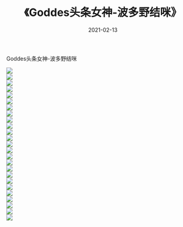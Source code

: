 ﻿---
layout: post
title:  《Goddes头条女神-波多野结咪》
date:   2021-02-13
img: http://img.660000.xyz/Sharelink/网络美图/2021/Goddes头条女神-波多野结咪/000.jpg
categories: [美女, 清纯, 唯美]
---

Goddes头条女神-波多野结咪

  ![](http://img.660000.xyz/Sharelink/网络美图/2021/Goddes头条女神-波多野结咪/001.jpg) <br> ![](http://img.660000.xyz/Sharelink/网络美图/2021/Goddes头条女神-波多野结咪/002.jpg) <br> ![](http://img.660000.xyz/Sharelink/网络美图/2021/Goddes头条女神-波多野结咪/003.jpg) <br> ![](http://img.660000.xyz/Sharelink/网络美图/2021/Goddes头条女神-波多野结咪/004.jpg) <br> ![](http://img.660000.xyz/Sharelink/网络美图/2021/Goddes头条女神-波多野结咪/005.jpg) <br> ![](http://img.660000.xyz/Sharelink/网络美图/2021/Goddes头条女神-波多野结咪/006.jpg) <br> ![](http://img.660000.xyz/Sharelink/网络美图/2021/Goddes头条女神-波多野结咪/007.jpg) <br> ![](http://img.660000.xyz/Sharelink/网络美图/2021/Goddes头条女神-波多野结咪/008.jpg) <br> ![](http://img.660000.xyz/Sharelink/网络美图/2021/Goddes头条女神-波多野结咪/009.jpg) <br> ![](http://img.660000.xyz/Sharelink/网络美图/2021/Goddes头条女神-波多野结咪/010.jpg) <br> ![](http://img.660000.xyz/Sharelink/网络美图/2021/Goddes头条女神-波多野结咪/011.jpg) <br> ![](http://img.660000.xyz/Sharelink/网络美图/2021/Goddes头条女神-波多野结咪/012.jpg) <br> ![](http://img.660000.xyz/Sharelink/网络美图/2021/Goddes头条女神-波多野结咪/013.jpg) <br> ![](http://img.660000.xyz/Sharelink/网络美图/2021/Goddes头条女神-波多野结咪/014.jpg) <br> ![](http://img.660000.xyz/Sharelink/网络美图/2021/Goddes头条女神-波多野结咪/015.jpg) <br> ![](http://img.660000.xyz/Sharelink/网络美图/2021/Goddes头条女神-波多野结咪/016.jpg) <br> ![](http://img.660000.xyz/Sharelink/网络美图/2021/Goddes头条女神-波多野结咪/017.jpg) <br> ![](http://img.660000.xyz/Sharelink/网络美图/2021/Goddes头条女神-波多野结咪/018.jpg) <br> ![](http://img.660000.xyz/Sharelink/网络美图/2021/Goddes头条女神-波多野结咪/019.jpg) <br> ![](http://img.660000.xyz/Sharelink/网络美图/2021/Goddes头条女神-波多野结咪/020.jpg) <br> ![](http://img.660000.xyz/Sharelink/网络美图/2021/Goddes头条女神-波多野结咪/021.jpg) <br> ![](http://img.660000.xyz/Sharelink/网络美图/2021/Goddes头条女神-波多野结咪/022.jpg) <br> ![](http://img.660000.xyz/Sharelink/网络美图/2021/Goddes头条女神-波多野结咪/023.jpg) <br> ![](http://img.660000.xyz/Sharelink/网络美图/2021/Goddes头条女神-波多野结咪/024.jpg) <br> ![](http://img.660000.xyz/Sharelink/网络美图/2021/Goddes头条女神-波多野结咪/025.jpg) <br>